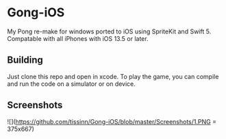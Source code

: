 # Gong-iOS

My Pong re-make for windows ported to iOS using SpriteKit and Swift 5. Compatable with all iPhones with iOS 13.5 or later.

## Building

Just clone this repo and open in xcode. To play the game, you can compile and run the code on a simulator or on device.

## Screenshots

![](https://github.com/tissinn/Gong-iOS/blob/master/Screenshots/1.PNG = 375x667)
